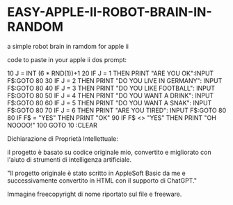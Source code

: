# EASY-APPLE-II-ROBOT-BRAIN-IN-RANDOM
a simple  robot brain in ramdom for apple ii

code to paste in your apple ii dos prompt:

10 J = INT (6 * RND(1))+1
20 IF J = 1 THEN PRINT "ARE YOU OK":INPUT F$:GOTO 80
30 IF J = 2 THEN PRINT "DO YOU LIVE IN GERMANY": INPUT F$:GOTO 80
40 IF J = 3 THEN PRINT "DO YOU LIKE FOOTBALL": INPUT F$:GOTO 80
50 IF J = 4 THEN PRINT "DO YOU WANT A DRINK": INPUT F$:GOTO 80
60 IF J = 5 THEN PRINT "DO YOU WANT A SNAK": INPUT F$:GOTO 80
70 IF J = 6 THEN PRINT "ARE YOU TIRED": INPUT F$:GOTO 80
80 IF F$ = "YES" THEN PRINT "OK"
90 IF F$ <> "YES" THEN PRINT "OH NOOOO!"
100 GOTO 10 :CLEAR

Dichiarazione di Proprietà Intellettuale:

il progetto è basato su codice originale mio, convertito e migliorato con l'aiuto di strumenti di intelligenza artificiale.

"Il progetto originale è stato scritto in AppleSoft Basic da me e successivamente convertito in HTML con il supporto di ChatGPT."

Immagine freecopyright di nome riportato sul file e freeware.
